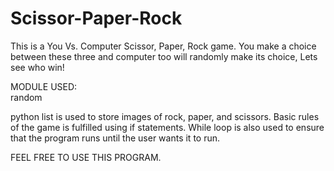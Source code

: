 # Scissor-Paper-Rock
This is a You Vs. Computer Scissor, Paper, Rock game. You make a choice between these three and computer too will randomly make its choice, Lets see who win!

MODULE USED:  
random

python list is used to store images of rock, paper, and scissors.
Basic rules of the game is fulfilled using if statements.
While loop is also used to ensure that the program runs until the user wants it to run.

FEEL FREE TO USE THIS PROGRAM.
